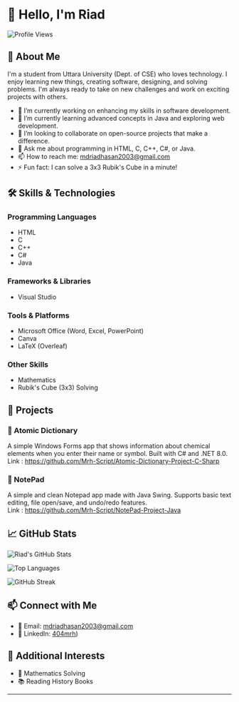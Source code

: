 # 👋 Hello, I'm Riad

![Profile Views](https://komarev.com/ghpvc/?username=Riad&color=blue)

## 🚀 About Me

I'm a student from Uttara University (Dept. of CSE) who loves technology. I enjoy learning new things, creating software, designing, and solving problems. I'm always ready to take on new challenges and work on exciting projects with others.

- 🔭 I’m currently working on enhancing my skills in software development.
- 🌱 I’m currently learning advanced concepts in Java and exploring web development.
- 👯 I’m looking to collaborate on open-source projects that make a difference.
- 💬 Ask me about programming in HTML, C, C++, C#, or Java.
- 📫 How to reach me: [mdriadhasan2003@gmail.com](mailto:mdriadhasan2003@gmail.com)
- ⚡ Fun fact: I can solve a 3x3 Rubik's Cube in a minute!

## 🛠️ Skills & Technologies

### Programming Languages
- HTML
- C
- C++
- C#
- Java

### Frameworks & Libraries
- Visual Studio

### Tools & Platforms
- Microsoft Office (Word, Excel, PowerPoint)
- Canva
- LaTeX (Overleaf)

### Other Skills
- Mathematics
- Rubik's Cube (3x3) Solving

## 📂 Projects

### 🔹 Atomic Dictionary
A simple Windows Forms app that shows information about chemical elements when you enter their name or symbol. Built with C# and .NET 8.0.  
Link : https://github.com/Mrh-Script/Atomic-Dictionary-Project-C-Sharp

### 🔹 NotePad
A simple and clean Notepad app made with Java Swing. Supports basic text editing, file open/save, and undo/redo features.  
Link : https://github.com/Mrh-Script/NotePad-Project-Java

## 📈 GitHub Stats

![Riad's GitHub Stats](https://github-readme-stats.vercel.app/api?username=Riad&show_icons=true&theme=radical)

![Top Languages](https://github-readme-stats.vercel.app/api/top-langs/?username=Riad&layout=compact&theme=radical)

![GitHub Streak](https://github-readme-streak-stats.herokuapp.com/?user=Riad&theme=radical)

## 📫 Connect with Me

- 📧 Email: [mdriadhasan2003@gmail.com](mailto:mdriadhasan2003@gmail.com)
- 💼 LinkedIn: [404mrh](https://www.linkedin.com/in/404mrh/))
<!-- - 🌐 Personal Website: Coming Soon -->
<!-- - 🐦 Twitter: Coming Soon -->

## 🎯 Additional Interests

- 🧩 Mathematics Solving
- 📚 Reading History Books

---

